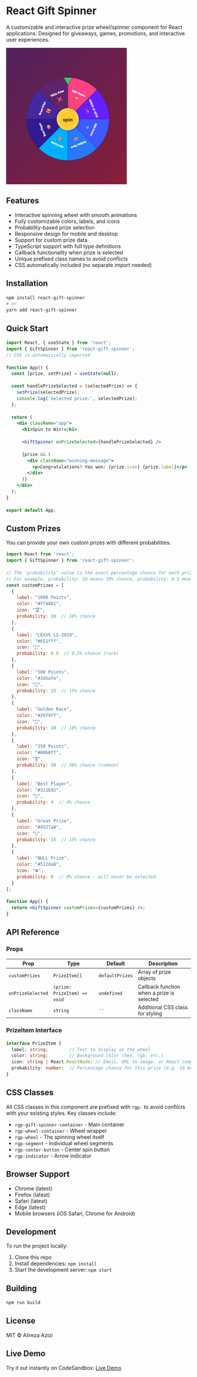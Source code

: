 # React Gift Spinner

A customizable and interactive prize wheel/spinner component for React applications. Designed for giveaways, games, promotions, and interactive user experiences.

![React Gift Spinner](./spinnerWheel.png)

## Features

- Interactive spinning wheel with smooth animations
- Fully customizable colors, labels, and icons
- Probability-based prize selection
- Responsive design for mobile and desktop
- Support for custom prize data
- TypeScript support with full type definitions
- Callback functionality when prize is selected
- Unique prefixed class names to avoid conflicts
- CSS automatically included (no separate import needed)

## Installation

```bash
npm install react-gift-spinner
# or
yarn add react-gift-spinner
```

## Quick Start

```jsx
import React, { useState } from 'react';
import { GiftSpinner } from 'react-gift-spinner';
// CSS is automatically imported

function App() {
  const [prize, setPrize] = useState(null);
  
  const handlePrizeSelected = (selectedPrize) => {
    setPrize(selectedPrize);
    console.log('Selected prize:', selectedPrize);
  };

  return (
    <div className="app">
      <h1>Spin to Win!</h1>
      
      <GiftSpinner onPrizeSelected={handlePrizeSelected} />
      
      {prize && (
        <div className="winning-message">
          <p>Congratulations! You won: {prize.icon} {prize.label}</p>
        </div>
      )}
    </div>
  );
}

export default App;
```

## Custom Prizes

You can provide your own custom prizes with different probabilities:

```jsx
import React from 'react';
import { GiftSpinner } from 'react-gift-spinner';

// The 'probability' value is the exact percentage chance for each prize.
// For example, probability: 10 means 10% chance, probability: 0.5 means 0.5% chance.
const customPrizes = [
  { 
    label: "1000 Points", 
    color: "#ff4081",
    icon: "🏆",
    probability: 10  // 10% chance
  },
  { 
    label: "LEXUS LS-2019", 
    color: "#651fff",
    icon: "🚗",
    probability: 0.5  // 0.5% chance (rare)
  },
  { 
    label: "500 Points", 
    color: "#3d5afe",
    icon: "💎",
    probability: 15  // 15% chance
  },
  { 
    label: "Golden Race", 
    color: "#2979ff",
    icon: "🏁",
    probability: 10  // 10% chance
  },
  { 
    label: "250 Points", 
    color: "#00b0ff",
    icon: "🎖️",
    probability: 30  // 30% chance (common)
  },
  { 
    label: "Best Player", 
    color: "#311b92",
    icon: "👑",
    probability: 4  // 4% chance
  },
  { 
    label: "Great Prize", 
    color: "#4527a0",
    icon: "🎁",
    probability: 15  // 15% chance
  },
  { 
    label: "NULL Prize", 
    color: "#512da8",
    icon: "❌",
    probability: 0  // 0% chance - will never be selected
  }
];

function App() {
  return <GiftSpinner customPrizes={customPrizes} />;
}
```

## API Reference

### Props

| Prop | Type | Default | Description |
|------|------|---------|-------------|
| `customPrizes` | `PrizeItem[]` | `defaultPrizes` | Array of prize objects |
| `onPrizeSelected` | `(prize: PrizeItem) => void` | `undefined` | Callback function when a prize is selected |
| `className` | `string` | `''` | Additional CSS class for styling |

### PrizeItem Interface

```typescript
interface PrizeItem {
  label: string;        // Text to display on the wheel
  color: string;        // Background color (hex, rgb, etc.)
  icon: string | React.ReactNode; // Emoji, URL to image, or React component
  probability: number;  // Percentage chance for this prize (e.g. 10 means 10%, 0.5 means 0.5%)
}
```

## CSS Classes

All CSS classes in this component are prefixed with `rgp-` to avoid conflicts with your existing styles. Key classes include:

- `rgp-gift-spinner-container` - Main container
- `rgp-wheel-container` - Wheel wrapper 
- `rgp-wheel` - The spinning wheel itself
- `rgp-segment` - Individual wheel segments
- `rgp-center-button` - Center spin button
- `rgp-indicator` - Arrow indicator 

## Browser Support

- Chrome (latest)
- Firefox (latest)
- Safari (latest)
- Edge (latest)
- Mobile browsers (iOS Safari, Chrome for Android)

## Development

To run the project locally:

1. Clone this repo
2. Install dependencies: `npm install`
3. Start the development server: `npm start`

## Building

```bash
npm run build
```

## License

MIT © Alireza Azizi

## Live Demo

Try it out instantly on CodeSandbox: [Live Demo](https://codesandbox.io/p/sandbox/fdcz4c)
